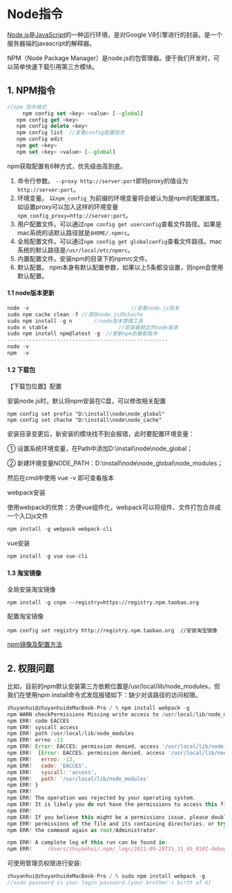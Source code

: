 # Node指令

[Node.js](http://lib.csdn.net/base/nodejs)是[JavaScript](http://lib.csdn.net/base/javascript)的一种运行环境，是对Google V8引擎进行的封装。是一个服务器端的javascript的解释器。

NPM（Node Package Manager）是node.js的包管理器。便于我们开发时，可以简单快速下载引用第三方模块。

## 1. NPM指令

```js
//npm 指令格式
	 npm config set <key> <value> [--global]
   npm config get <key>
   npm config delete <key>
   npm config list	//查看config配置信息
   npm config edit
   npm get <key>
   npm set <key> <value> [--global]
```

npm获取配置有6种方式，优先级由高到底。

1. 命令行参数。 `--proxy http://server:port`即将proxy的值设为`http://server:port`。
2. 环境变量。 以`npm_config_`为前缀的环境变量将会被认为是npm的配置属性。如设置proxy可以加入这样的环境变量`npm_config_proxy=http://server:port`。
3. 用户配置文件。可以通过`npm config get userconfig`查看文件路径。如果是mac系统的话默认路径就是`$HOME/.npmrc`。
4. 全局配置文件。可以通过`npm config get globalconfig`查看文件路径。mac系统的默认路径是`/usr/local/etc/npmrc`。
5. 内置配置文件。安装npm的目录下的npmrc文件。
6. 默认配置。 npm本身有默认配置参数，如果以上5条都没设置，则npm会使用默认配置。

#### 1.1 node版本更新

```js
node -v									//查看node.js版本
sudo npm cache clean -f	//清除node.js的chache
sudo npm install -g n		//node版本管理工具
sudo n stable						//安装最稳定的node版本
sudo npm install npm@latest -g	//更新npm到最新版本
----------------------------------------------------
node -v
npm  -v
```



####  1.2 下载包

【下载包位置】配置

安装node.js时，默认将npm安装在C盘，可以修改相关配置

```
npm config set prefix "D:\install\node\node_global"
npm config set chache "D:\install\node\node_cache"
```

安装目录变更后，新安装的模块找不到会报错，此时要配置环境变量：

① 设置系统环境变量，在Path中添加D:\install\node\node_global；

② 新建环境变量NODE_PATH：D:\install\node\node_global\node_modules；

然后在cmd中使用 vue -v 即可查看版本

webpack安装

使用webpack的优势：方便vue组件化，webpack可以将组件、文件打包合并成一个入口js文件

```js
npm install -g webpack webpack-cli
```

vue安装

```js
npm install -g vue vue-cli
```

#### 1.3 淘宝镜像

全局安装淘宝镜像

```
npm install -g cnpm --registry=https://registry.npm.taobao.org 
```

配置淘宝镜像

```
npm config set registry http://registry.npm.taobao.org  //安装淘宝镜像
```

[npm镜像及配置方法](https://www.cnblogs.com/zixuan00/p/11197532.html)

 

## 2. 权限问题

比如，目前的npm默认安装第三方依赖位置是/usr/local/lib/node_modules，但我们在使用npm install命令式发现报错如下：缺少对该路径的访问权限。

```js
zhuyanhui@zhuyanhuideMacBook-Pro / % npm install webpack -g
npm WARN checkPermissions Missing write access to /usr/local/lib/node_modules
npm ERR! code EACCES
npm ERR! syscall access
npm ERR! path /usr/local/lib/node_modules
npm ERR! errno -13
npm ERR! Error: EACCES: permission denied, access '/usr/local/lib/node_modules'
npm ERR!  [Error: EACCES: permission denied, access '/usr/local/lib/node_modules'] {
npm ERR!   errno: -13,
npm ERR!   code: 'EACCES',
npm ERR!   syscall: 'access',
npm ERR!   path: '/usr/local/lib/node_modules'
npm ERR! }
npm ERR! 
npm ERR! The operation was rejected by your operating system.
npm ERR! It is likely you do not have the permissions to access this file as the current user
npm ERR! 
npm ERR! If you believe this might be a permissions issue, please double-check the
npm ERR! permissions of the file and its containing directories, or try running
npm ERR! the command again as root/Administrator.

npm ERR! A complete log of this run can be found in:
npm ERR!     /Users/zhuyanhui/.npm/_logs/2021-09-28T15_31_45_010Z-debug.log
```

可使用管理员权限进行安装:

```js
zhuyanhui@zhuyanhuideMacBook-Pro / % sudo npm install webpack -g 
//sudo password is your login password.(your brother's birth of 6)
```

